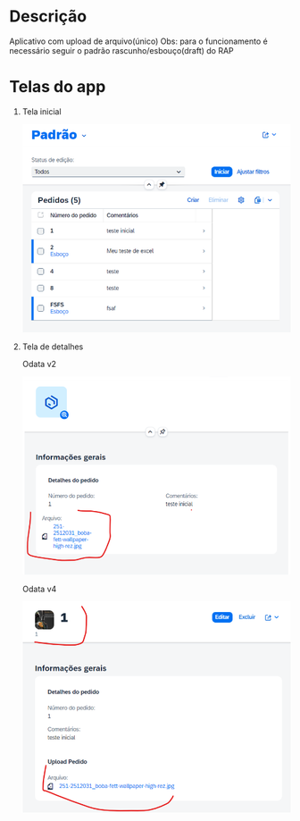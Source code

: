# Descrição
Aplicativo com upload de arquivo(único) 
Obs: para o funcionamento é necessário seguir o padrão rascunho/esbouço(draft) do RAP
# Telas do app

1. Tela inicial

    ![Início](img/telainicial.png)

2. Tela de detalhes

    Odata v2

    ![Detalhes  odata v2](img/detalhesodatav2.png)
    
    Odata v4
    
    ![Detalhes  odata v4](img/detalhesodatav4.png)
